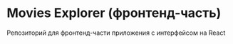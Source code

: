 # Movies Explorer (фронтенд-часть)

Репозиторий для фронтенд-части приложения с интерфейсом на React
